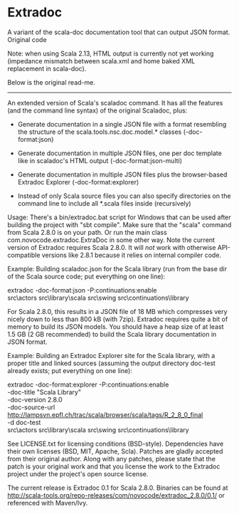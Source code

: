# Extradoc

A variant of the scala-doc documentation tool that can output JSON format.
Original code 

Note: when using Scala 2.13, HTML output is currently not yet working (impedance mismatch between scala.xml
and home baked XML replacement in scala-doc).

Below is the original read-me.

---

An extended version of Scala's scaladoc command. It has all the features (and
the command line syntax) of the original Scaladoc, plus:

- Generate documentation in a single JSON file with a format resembling the
  structure of the scala.tools.nsc.doc.model.* classes (-doc-format:json)

- Generate documentation in multiple JSON files, one per doc template like
  in scaladoc's HTML output (-doc-format:json-multi)

- Generate documentation in multiple JSON files plus the browser-based
  Extradoc Explorer (-doc-format:explorer)

- Instead of only Scala source files you can also specify directories on the
  command line to include all *.scala files inside (recursively)

Usage: There's a bin/extradoc.bat script for Windows that can be used after
building the project with "sbt compile". Make sure that the "scala" command
from Scala 2.8.0 is on your path. Or run the main class
com.novocode.extradoc.ExtraDoc in some other way. Note the current version of
Extradoc requires Scala 2.8.0. It will *not* work with otherwise API-compatible
versions like 2.8.1 because it relies on internal compiler code.

Example: Building scaladoc.json for the Scala library (run from the base dir
of the Scala source code; put everything on one line):

  extradoc -doc-format:json -P:continuations:enable \
    src\actors src\library\scala src\swing src\continuations\library

For Scala 2.8.0, this results in a JSON file of 18 MB which compresses very
nicely down to less than 800 kB (with 7zip). Extradoc requires quite a bit of
memory to build its JSON models. You should have a heap size of at least 1.5
GB (2 GB recommended) to build the Scala library documentation in JSON format.

Example: Building an Extradoc Explorer site for the Scala library, with a
proper title and linked sources (assuming the output directory doc-test
already exists; put everything on one line):

  extradoc -doc-format:explorer -P:continuations:enable \
    -doc-title "Scala Library" \
    -doc-version 2.8.0 \
    -doc-source-url \
    http://lampsvn.epfl.ch/trac/scala/browser/scala/tags/R_2_8_0_final \
    -d doc-test \
    src\actors src\library\scala src\swing src\continuations\library

See LICENSE.txt for licensing conditions (BSD-style). Dependencies have their
own licenses (BSD, MIT, Apache, Scla). Patches are gladly accepted from their
original author. Along with any patches, please state that the patch is your
original work and that you license the work to the Extradoc project under the
project's open source license.

The current release is Extradoc 0.1 for Scala 2.8.0. Binaries can be found at
http://scala-tools.org/repo-releases/com/novocode/extradoc_2.8.0/0.1/ or
referenced with Maven/Ivy.

